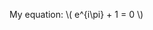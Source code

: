 <!-- 
.. title: checkmath
.. slug: checkmath
.. date: 2016-06-27 15:57:43 UTC+05:30
.. tags: mathjax
.. category: 
.. link: 
.. description: 
.. type: text
-->

My equation: \\( e^{i\pi} + 1 = 0 \\)
